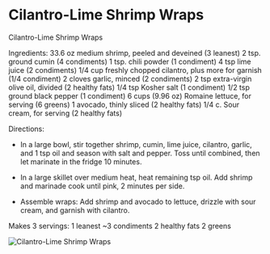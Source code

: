# Cilantro-Lime Shrimp Wraps

Cilantro-Lime Shrimp Wraps

Ingredients:
33.6 oz medium shrimp, peeled and deveined (3 leanest)
2 tsp. ground cumin (4 condiments)
1 tsp. chili powder (1 condiment) 
4 tsp lime juice (2 condiments)
1/4 cup freshly chopped cilantro, plus more for garnish (1/4 condiment)
2 cloves garlic, minced (2 condiments)
2 tsp extra-virgin olive oil, divided (2 healthy fats)
1/4 tsp Kosher salt (1 condiment)
1/2 tsp ground black pepper (1 condiment)
6 cups (9.96 oz) Romaine lettuce, for serving (6 greens)
1 avocado, thinly sliced (2 healthy fats)
1/4 c. Sour cream, for serving (2 healthy fats)

Directions:
* In a large bowl, stir together shrimp, cumin, lime juice, cilantro, garlic, and 1 tsp oil and season with salt and pepper. Toss until combined, then let marinate in the fridge 10 minutes.

* In a large skillet over medium heat, heat remaining tsp oil. Add shrimp and marinade cook until pink, 2 minutes per side.

* Assemble wraps: Add shrimp and avocado to lettuce, drizzle with sour cream, and garnish with cilantro. 

Makes 3 servings:
1 leanest
~3 condiments
2 healthy fats
2 greens

![Cilantro-Lime Shrimp Wraps](./Cilantro-Lime%20Shrimp%20Wraps.png)

